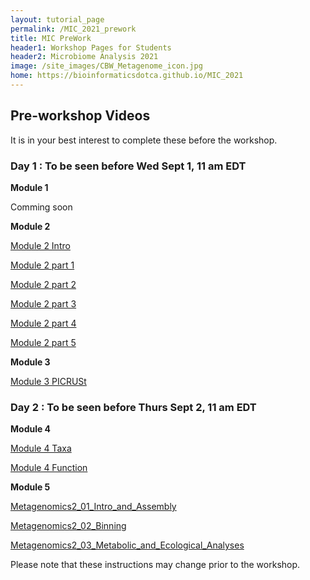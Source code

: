 ```yaml
---
layout: tutorial_page
permalink: /MIC_2021_prework
title: MIC PreWork
header1: Workshop Pages for Students
header2: Microbiome Analysis 2021
image: /site_images/CBW_Metagenome_icon.jpg
home: https://bioinformaticsdotca.github.io/MIC_2021
---
```


## Pre-workshop Videos

It is in your best interest to complete these before the workshop. 

### Day 1 : To be seen before Wed Sept 1, 11 am EDT

**Module 1**

Comming soon

**Module 2**

[Module 2 Intro](https://drive.google.com/file/d/1qpZcFWHvGoXhWiDzNE0u5JqzqTWIAmXj/view?usp=sharing)

[Module 2 part 1](https://drive.google.com/file/d/1JR4Itkn5hbfUToBwp75LV8K1Dgoc1Ah5/view?usp=sharing)

[Module 2 part 2](https://drive.google.com/file/d/1xJCqLwlrSc9eD7AOqZ0ErpRBOlzS937t/view?usp=sharing)

[Module 2 part 3](https://drive.google.com/file/d/1EAgpovvPrejxqzYhUysWPbRkumxogbwJ/view?usp=sharing)

[Module 2 part 4](https://drive.google.com/file/d/1-ez4U8-mEdXu4CtR5zdOmOIa1JhNIT8-/view?usp=sharing)

[Module 2 part 5](https://drive.google.com/file/d/1WPbZiaxGu_sJ03o7xeHPf2ACHMebTI8E/view?usp=sharing)

**Module 3**

[Module 3 PICRUSt](https://drive.google.com/file/d/1e70HKx79ox1yLrOgX45AtxzV4IUkVTnw/view?usp=sharing)

### Day 2 : To be seen before Thurs Sept 2, 11 am EDT

**Module 4**

[Module 4 Taxa](https://drive.google.com/file/d/1PikMJTKbMOgvO3oypNHGw1wz-qE4oqsc/view?usp=sharing)

[Module 4 Function](https://drive.google.com/file/d/19cq2r0gx16JWluqKQIGFHFKv50tLB0it/view?usp=sharing)

**Module 5**

[Metagenomics2_01_Intro_and_Assembly](https://drive.google.com/file/d/1aFv1L-3mQg3npwv-odckosDB6MmMumtH/view?usp=sharing)

[Metagenomics2_02_Binning](https://drive.google.com/file/d/11LpKPb_qIwXGYQp4q9icz7LIN-GPpgBH/view?usp=sharing)

[Metagenomics2_03_Metabolic_and_Ecological_Analyses](https://drive.google.com/file/d/1vwMGdRPVerSd1RBWNG9f9VlIjhPXcJDK/view?usp=sharing)

Please note that these instructions may change prior to the workshop.
